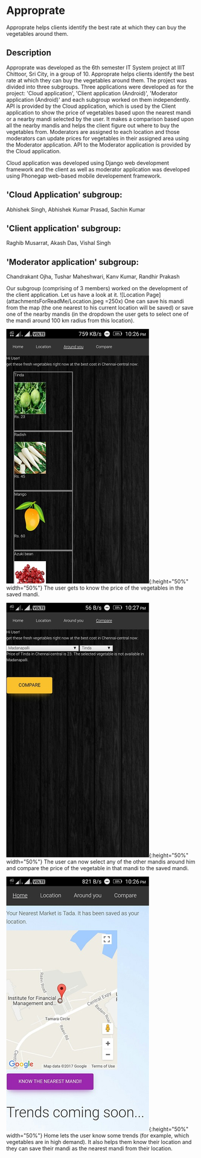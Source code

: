 # Approprate
Approprate helps clients identify the best rate at which they can buy the vegetables around them.

## Description
Approprate was developed as the 6th semester IT System project at IIIT Chittoor, Sri City, in a group of 10. Approprate helps clients identify the best rate at which they can buy the vegetables around them. The project was divided into three subgroups. Three applications were developed as for the project: 'Cloud application', 'Client application (Android)', 'Moderator application (Android)' and each subgroup worked on them independently. API is provided by the Cloud application, which is used by the Client application to show the price of vegetables based upon the nearest mandi or a nearby mandi selected by the user. It makes a comparison based upon all the nearby mandis and helps the client figure out where to buy the vegetables from. Moderators are assigned to each location and those moderators can update prices for vegetables in their assigned area using the Moderator application. API to the Moderator application is provided by the Cloud application.

Cloud application was developed using Django web development framework and the client as well as moderator application was developed using Phonegap web-based mobile developement framework.

## 'Cloud Application' subgroup:
Abhishek Singh, Abhishek Kumar Prasad, Sachin Kumar

## 'Client application' subgroup:
Raghib Musarrat, Akash Das, Vishal Singh

## 'Moderator application' subgroup:
Chandrakant Ojha, Tushar Maheshwari, Kanv Kumar, Randhir Prakash

Our subgroup (comprising of 3 members) worked on the development of the client application. Let us have a look at it.
![Location Page](attachmentsForReadMe/Location.jpeg =250x)
One can save his mandi from the map (the one nearest to his current location will be saved) or save one of the nearby mandis (in the dropdown the user gets to select one of the mandi around 100 km radius from this location).

![AroundYou Page](attachmentsForReadMe/AroundYou.jpeg ""){:height="50%" width="50%"}
The user gets to know the price of the vegetables in the saved mandi.

![Compare Page](attachmentsForReadMe/Compare.jpeg ""){:height="50%" width="50%"}
The user can now select any of the other mandis around him and compare the price of the vegetable in that mandi to the saved mandi.

![Home Page](attachmentsForReadMe/Home.jpeg ""){:height="50%" width="50%"}
Home lets the user know some trends (for example, which vegetables are in high demand). It also helps them know their location and they can save their mandi as the nearest mandi from their location.
